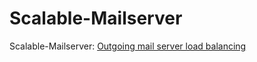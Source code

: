 # Scalable-Mailserver
Scalable-Mailserver: [Outgoing mail server load balancing](https://youtu.be/3YBzSqM7fgM)
